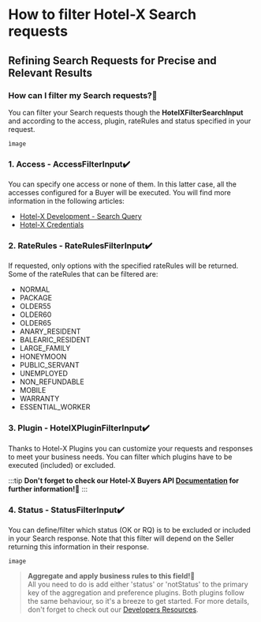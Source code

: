 ﻿---
sidebar_position: 3
---

# How to filter Hotel-X Search requests

## Refining Search Requests for Precise and Relevant Results

### How can I filter my Search requests?🚀
You can filter your Search requests though the **HotelXFilterSearchInput** and according to the access, plugin, rateRules and status specified in your request.

```
ìmage
``` 

### 1. Access - AccessFilterInput✔️
You can specify one access or none of them. In this latter case, all the accesses configured for a Buyer will be executed. You will find more information in the following articles:

- [Hotel-X Development - Search Query](https://knowledge.travelgate.com/hotel-x-development-search-query)
- [Hotel-X Credentials](https://knowledge.travelgate.com/hotel-x-development-search-query)
### 2. RateRules - RateRulesFilterInput✔️
If requested, only options with the specified rateRules will be returned. Some of the rateRules that can be filtered are:

- NORMAL
- PACKAGE
- OLDER55
- OLDER60
- OLDER65
- ANARY_RESIDENT
- BALEARIC_RESIDENT
- LARGE_FAMILY
- HONEYMOON
- PUBLIC_SERVANT
- UNEMPLOYED
- NON_REFUNDABLE
- MOBILE
- WARRANTY
- ESSENTIAL_WORKER
### 3. Plugin - HotelXPluginFilterInput✔️
Thanks to Hotel-X Plugins you can customize your requests and responses to meet your business needs. You can filter which plugins have to be executed (included) or excluded.

:::tip
**Don't forget to check our Hotel-X Buyers API [Documentation](https://docs.travelgatex.com/connectiontypesbuyers/hotel-x/plugins/) for further information!🚀**
:::

### 4. Status - StatusFilterInput✔️
You can define/filter which status (OK or RQ) is to be excluded or included in your Search response. Note that this filter will depend on the Seller returning this information in their response.

```
image
 ```

>**Aggregate and apply business rules to this field!🚀**  
>All you need to do is add either 'status' or 'notStatus' to the primary key of the aggregation and preference plugins. Both plugins follow the same behaviour, so it's a breeze to get started. For more details, don't forget to check out our [Developers Resources](https://docs.travelgatex.com/connectiontypesbuyers/hotel-x/plugins/preference/).

 

